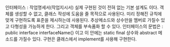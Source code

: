인터페이스 : 작업명세서(작업지시서) 실제 구현된 것이 전혀 없는 기본 설계도 이다.
객체를 생성할 수 없고, 클래스 작성에 도움을 줄 목적으로 사용된다. 미리 정해진 규칙에 맞게 구현하도록 표준을 제시하는데 사용된다. 
추상메소드와 상수만을 멤버로 가질수 있고 다형성을 가능하게 한다. 그리고 객체를 부속품화 할 수 있다. 
인터페이스의 문법은 : public interface interfaceName{} 이고 이 안에는 static final 상수와 abstract 메소드를 가질수 있다. 구현은 클래스에서 implement를 사용해 구현한다.